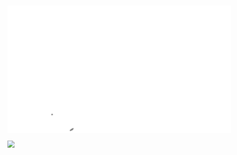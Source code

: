 ![alt text](https://github.com/BodhaanshRavipati325/BodhaanshRavipati325/blob/main/Colorful%20Simple%20Science%20Class%20Education%20Presentation.png)


![](https://hit.yhype.me/github/profile?user_id=45471123)
